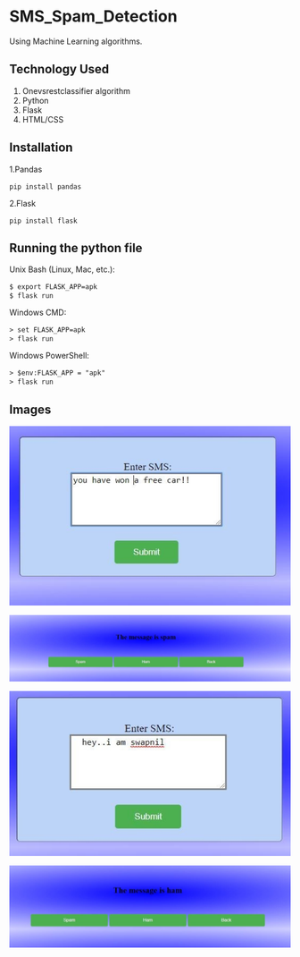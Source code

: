# SMS_Spam_Detection
Using Machine Learning algorithms.

## Technology Used
1. Onevsrestclassifier algorithm
2. Python
3. Flask
4. HTML/CSS

## Installation

1.Pandas

```
pip install pandas
```
2.Flask

```
pip install flask
```

## Running the python file

Unix Bash (Linux, Mac, etc.):
```
$ export FLASK_APP=apk
$ flask run
```
Windows CMD:
```
> set FLASK_APP=apk
> flask run
```
Windows PowerShell:
```
> $env:FLASK_APP = "apk"
> flask run
```

## Images

![alt text](https://github.com/harshalbhope/SMS_Spam_Detection/blob/master/templates/dd.jpg)

![alt text](https://github.com/harshalbhope/SMS_Spam_Detection/blob/master/templates/ddd.jpg)

![alt text](https://github.com/harshalbhope/SMS_Spam_Detection/blob/master/templates/dddd.jpg)

![alt text](https://github.com/harshalbhope/SMS_Spam_Detection/blob/master/templates/ddddd.jpg)
